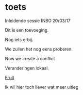 # toets

Inleidende sessie INBO 20/03/17

Dit is een toevoeging.

Nog iets erbij.

We zullen het nog eens proberen.

Now we create a conflict

Veranderingen lokaal.

[Fruit](data/fruit.csv)

Ik wil hier toch liever wat meer uitleg
